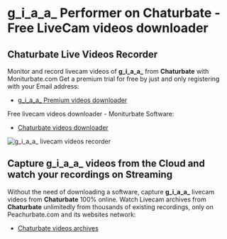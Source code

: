 # g_i_a_a_ Performer on Chaturbate - Free LiveCam videos downloader

## Chaturbate Live Videos Recorder

Monitor and record livecam videos of **g_i_a_a_** from **Chaturbate** with Moniturbate.com
Get a premium trial for free by just and only registering with your Email address:
* [g_i_a_a_ Premium videos downloader](https://moniturbate.com/request-demo-licence-key.html)

Free livecam videos downloader - Moniturbate Software:
* [Chaturbate videos downloader](https://moniturbate.com/moniturbate-download-software.html)

![g_i_a_a_ livecam videos recorder](https://peachurnet.com/templates/moniturbate-software.png)


## Capture g_i_a_a_ videos from the Cloud and watch your recordings on Streaming

Without the need of downloading a software, capture **g_i_a_a_** livecam videos from **Chaturbate** 100% online.
Watch Livecam archives from **Chaturbate** unlimitedly from thousands of existing recordings, only on Peachurbate.com and its websites network:
* [Chaturbate videos archives](https://peachurnet.com/)